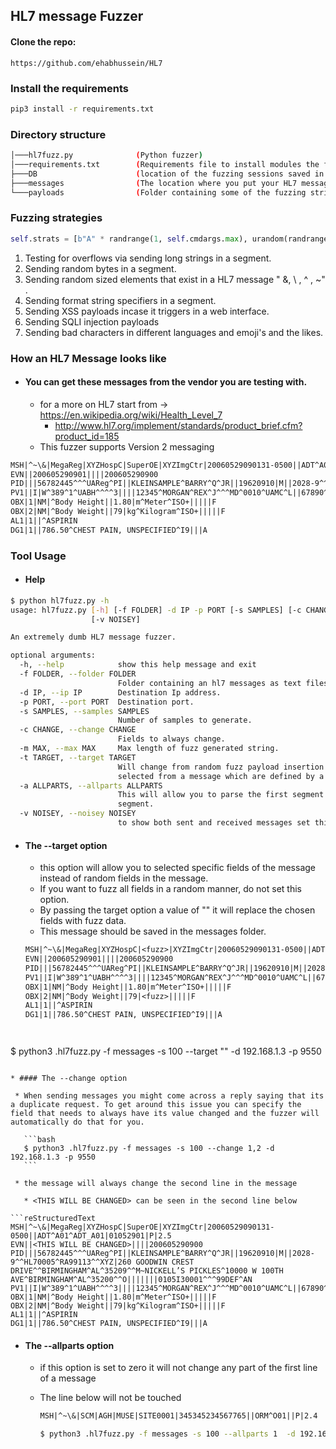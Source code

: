 ## HL7 message Fuzzer

#### Clone the repo: 

```
https://github.com/ehabhussein/HL7
```

### Install the requirements

```bash
pip3 install -r requirements.txt
```

### Directory structure

```bash
│───hl7fuzz.py              (Python fuzzer)
│───requirements.txt		(Requirements file to install modules the fuzzer depends on)
├───DB						(location of the fuzzing sessions saved in sqlite db)
├───messages				(The location where you put your HL7 messages so it can parse it and generate the fuzzed data)
└───payloads				(Folder containing some of the fuzzing strings that the fuzzer uses)
```

### Fuzzing strategies

```python
self.strats = [b"A" * randrange(1, self.cmdargs.max), urandom(randrange(1, self.cmdargs.max)), choice(self.elements),choice(self.sqli),choice(self.xss), choice(self.fmtstr),choice(self.badstrings)]
```

1. Testing for overflows via sending long strings in a segment.
2. Sending random bytes in a segment.
3. Sending random sized elements that exist in a HL7  message " &, \ , ^ , ~" .
4. Sending format string specifiers in a segment.
5. Sending XSS payloads incase it triggers in a web interface.
6. Sending SQLI injection payloads
7. Sending bad characters in different languages and emoji's and the likes.

### How an HL7 Message looks like

* #### You can get these messages from the vendor you are testing with.

  * for a more on HL7 start from -> https://en.wikipedia.org/wiki/Health_Level_7 
    * http://www.hl7.org/implement/standards/product_brief.cfm?product_id=185
  * This fuzzer supports Version 2 messaging

```reStructuredText
MSH|^~\&|MegaReg|XYZHospC|SuperOE|XYZImgCtr|20060529090131-0500||ADT^A01^ADT_A01|01052901|P|2.5
EVN||200605290901||||200605290900
PID|||56782445^^^UAReg^PI||KLEINSAMPLE^BARRY^Q^JR||19620910|M||2028-9^^HL70005^RA99113^^XYZ|260 GOODWIN CREST DRIVE^^BIRMINGHAM^AL^35209^^M~NICKELL’S PICKLES^10000 W 100TH AVE^BIRMINGHAM^AL^35200^^O|||||||0105I30001^^^99DEF^AN
PV1||I|W^389^1^UABH^^^^3||||12345^MORGAN^REX^J^^^MD^0010^UAMC^L||67890^GRAINGER^LUCY^X^^^MD^0010^UAMC^L|MED|||||A0||13579^POTTER^SHERMAN^T^^^MD^0010^UAMC^L|||||||||||||||||||||||||||200605290900
OBX|1|NM|^Body Height||1.80|m^Meter^ISO+|||||F
OBX|2|NM|^Body Weight||79|kg^Kilogram^ISO+|||||F
AL1|1||^ASPIRIN
DG1|1||786.50^CHEST PAIN, UNSPECIFIED^I9|||A
```

### Tool Usage

* #### Help

```bash
$ python hl7fuzz.py -h
usage: hl7fuzz.py [-h] [-f FOLDER] -d IP -p PORT [-s SAMPLES] [-c CHANGE] [-m MAX] [-t TARGET] [-a ALLPARTS]
                  [-v NOISEY]

An extremely dumb HL7 message fuzzer.

optional arguments:
  -h, --help            show this help message and exit
  -f FOLDER, --folder FOLDER
                        Folder containing an hl7 messages as text files.
  -d IP, --ip IP        Destination Ip address.
  -p PORT, --port PORT  Destination port.
  -s SAMPLES, --samples SAMPLES
                        Number of samples to generate.
  -c CHANGE, --change CHANGE
                        Fields to always change.
  -m MAX, --max MAX     Max length of fuzz generated string.
  -t TARGET, --target TARGET
                        Will change from random fuzz payload insertion into messages to defined areas that you
                        selected from a message which are defined by a delimiter of your choice.
  -a ALLPARTS, --allparts ALLPARTS
                        This will allow you to parse the first segment of an HL7 message instead of skipping the first
                        segment.
  -v NOISEY, --noisey NOISEY
                        to show both sent and received messages set this to 1
```

* #### The --target option

  * this option will allow you to selected specific fields of the message instead of random fields in the message.
  * If you want to fuzz all fields in a random manner, do not set this option.
  * By passing the target option a value of "<fuzz>" it will replace the chosen fields with fuzz data.
  * This message should be saved in the messages folder.
  
  ```reStructuredText
  MSH|^~\&|MegaReg|XYZHospC|<fuzz>|XYZImgCtr|20060529090131-0500||ADT^A01^ADT_A01|01052901|P|2.5
  EVN||200605290901||||200605290900
  PID|||56782445^^^UAReg^PI||KLEINSAMPLE^BARRY^Q^JR||19620910|M||2028-9^^HL70005^RA99113^^XYZ|260 GOODWIN CREST DRIVE^^BIRMINGHAM^AL^35209^^M~NICKELL’S PICKLES^10000 <fuzz> AVE^BIRMINGHAM^AL^35200^^O|||||||0105I30001^^^99DEF^AN
  PV1||I|W^389^1^UABH^^^^3||||12345^MORGAN^REX^J^^^MD^0010^UAMC^L||67890^GRAINGER^LUCY^X^^^MD^0010^UAMC^L|MED|||||A0||13579^POTTER^SHERMAN^T^^^MD^0010^UAMC^L|||||||||||||||||||||||||||<fuzz>
  OBX|1|NM|^Body Height||1.80|m^Meter^ISO+|||||F
  OBX|2|NM|^Body Weight||79|<fuzz>|||||F
  AL1|1||^ASPIRIN
  DG1|1||786.50^CHEST PAIN, UNSPECIFIED^I9|||A
```
 
 ```
$ python3 .hl7fuzz.py -f messages -s 100 --target "<fuzz>" -d 192.168.1.3 -p 9550
 ```

* #### The --change option

  * When sending messages you might come across a reply saying that its a duplicate request. To get around this issue you can specify the field that needs to always have its value changed and the fuzzer will automatically do that for you.

    ```bash
    $ python3 .hl7fuzz.py -f messages -s 100 --change 1,2 -d 192.168.1.3 -p 9550
    ```
 
  * the message will always change the second line in the message

    * <THIS WILL BE CHANGED> can be seen in the second line below

```reStructuredText
MSH|^~\&|MegaReg|XYZHospC|SuperOE|XYZImgCtr|20060529090131-0500||ADT^A01^ADT_A01|01052901|P|2.5
EVN||<THIS WILL BE CHANGED>||||200605290900
PID|||56782445^^^UAReg^PI||KLEINSAMPLE^BARRY^Q^JR||19620910|M||2028-9^^HL70005^RA99113^^XYZ|260 GOODWIN CREST DRIVE^^BIRMINGHAM^AL^35209^^M~NICKELL’S PICKLES^10000 W 100TH AVE^BIRMINGHAM^AL^35200^^O|||||||0105I30001^^^99DEF^AN
PV1||I|W^389^1^UABH^^^^3||||12345^MORGAN^REX^J^^^MD^0010^UAMC^L||67890^GRAINGER^LUCY^X^^^MD^0010^UAMC^L|MED|||||A0||13579^POTTER^SHERMAN^T^^^MD^0010^UAMC^L|||||||||||||||||||||||||||200605290900
OBX|1|NM|^Body Height||1.80|m^Meter^ISO+|||||F
OBX|2|NM|^Body Weight||79|kg^Kilogram^ISO+|||||F
AL1|1||^ASPIRIN
DG1|1||786.50^CHEST PAIN, UNSPECIFIED^I9|||A
```

* #### The --allparts option

  * if this option is set to zero it will not change any part of the first line of a message

  * The line below will not be touched

    ```reStructuredText
    MSH|^~\&|SCM|AGH|MUSE|SITE0001|345345234567765||ORM^O01||P|2.4
    ```

    ```bash
    $ python3 .hl7fuzz.py -f messages -s 100 --allparts 1  -d 192.168.1.3 -p 9550
    ```

    
